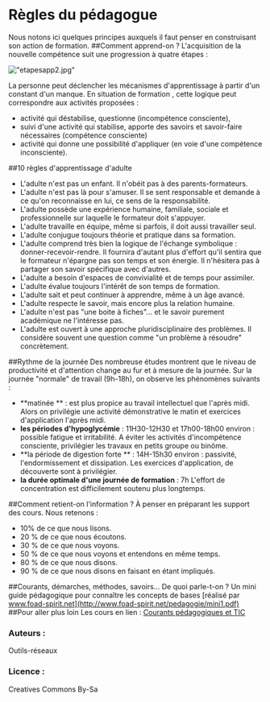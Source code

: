 # Règles du pédagogue
Nous notons ici quelques principes auxquels il faut penser en construisant son action de formation.
##Comment apprend-on ? 
L'acquisition de la nouvelle compétence suit une progression à quatre étapes : 

!["etapesapp2.jpg"](http://ebook.coop-tic.eu/francais/files/ReglesDuPedagogue_pedagogue_20130625121744_20130625121758.jpg)

La personne peut déclencher les mécanismes d'apprentissage à partir d'un constant d'un manque. 
En situation de formation , cette logique peut correspondre aux activités proposées :  
* activité qui déstabilise, questionne (incompétence consciente),
* suivi d'une activité qui stabilise, apporte des savoirs et savoir-faire nécessaires (compétence consciente) 
* activité qui donne une possibilité d'appliquer (en voie d'une compétence inconsciente).

##10 règles d'apprentissage d'adulte
* L'adulte n'est pas un enfant. Il n'obéit pas à des parents-formateurs. 
* L'adulte n'est pas là pour s'amuser. Il se sent responsable et demande à ce qu'on reconnaisse en lui, ce sens de la responsabilité. 
* L'adulte possède une expérience humaine, familiale, sociale et professionnelle sur laquelle le formateur doit s'appuyer. 
* L'adulte travaille en équipe, même si parfois, il doit aussi travailler seul. 
* L'adulte conjugue toujours théorie et pratique dans sa formation. 
* L'adulte comprend très bien la logique de l'échange symbolique : donner-recevoir-rendre. Il fournira d'autant plus d'effort qu'il sentira que le formateur n'épargne pas son temps et son énergie. Il n'hésitera pas à partager son savoir spécifique avec d'autres. 
* L'adulte a besoin d'espaces de convivialité et de temps pour assimiler. 
* L'adulte évalue toujours l'intérêt de son temps de formation. 
* L'adulte sait et peut continuer à apprendre, même à un âge avancé. 
* L'adulte respecte le savoir, mais encore plus la relation humaine. 
* L'adulte n'est pas "une boite à fiches"... et le savoir purement académique ne l'intéresse pas. 
* L'adulte est ouvert à une approche pluridisciplinaire des problèmes. Il considère souvent une question comme "un problème à résoudre" concrètement. 

##Rythme de la journée
Des nombreuse études montrent que le niveau de productivité et d'attention change au fur et à mesure de la journée. Sur la journée "normale" de travail (9h-18h), on observe les phénomènes suivants :
* **matinée ** : est plus propice au travail intellectuel que l'après midi.
Alors on privilégie une activité démonstrative le matin et exercices d'application l'après midi.
* **les périodes d'hypoglycémie** : 11H30-12H30 et 17h00-18h00 environ : possible fatigue et irritabilité. A éviter les activités d'incompétence consciente, privilégier les travaux en petits groupe ou binôme.
* **la période de digestion forte ** : 14H-15h30 environ : passivité, l'endormissement et dissipation. Les exercices d'application, de découverte sont à privilégier.
* **la durée optimale d'une journée de formation** : 7h L'effort de concentration est difficilement soutenu plus longtemps. 

##Comment retient-on l'information ?
À penser en préparant les support des cours. Nous retenons : 
- 10%  de ce que nous lisons.
- 20 % de ce que nous écoutons.
- 30 % de ce que nous voyons.
- 50 % de ce que nous voyons et entendons en même temps.
- 80 % de ce que nous disons.
- 90 % de ce que nous disons en faisant en étant impliqués. 

##Courants, démarches, méthodes, savoirs... De quoi parle-t-on ?
Un mini guide pédagogique pour connaître les concepts de bases [réalisé par www.foad-spirit.net](http://www.foad-spirit.net/pedagogie/mini1.pdf)
##Pour aller plus loin
Les cours en lien :
[Courants pédagogiques et TIC](http://outils-reseaux.org/CourantspedagogiquesTIC)


### Auteurs :
Outils-réseaux
### Licence :
Creatives Commons By-Sa
